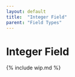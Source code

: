 ```yaml
---
layout: default
title:  "Integer Field"
parent: "Field Types"
---
```


# Integer Field

{% include wip.md %}
